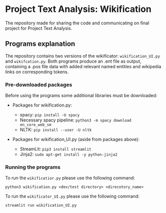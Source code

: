 # Project Text Analysis: Wikification
The repository made for sharing the code and communicating on final project for Project Text Analysis.

## Programs explanation
The repository contains two versions of the wikificator: `wikification_UI.py` and `wikifcation.py`. Both programs produce an .ent file as output, containing a .pos file data with added relevant named entities and wikipedia links on corresponding tokens. 

### Pre-downloaded packages
Before using the programs some additional libraries must be downloaded:  
- Packages for wikification.py:  
  - spacy: `pip install -U spacy`
  - Necessary spacy pipeline: `python3 -m spacy download en_core_web_sm`
  - NLTK: `pip install --user -U nltk`
  
- Packages for wikification_UI.py (aside from packages above):  
  - StreamLit: `pip3 install streamlit`
  - Jinja2: `sudo apt-get install -y python-jinja2`
  
### Running the programs
To run the `wikificatior.py` please use the following command:
```
python3 wikification.py <dev/test directory> <direcotory_name>
```
To run the `wikificator_UI.py` please use the following command:
```
streamlit run wikification_UI.py
```

